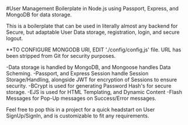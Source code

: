 #User Management Boilerplate in Node.js using Passport, Express, and MongoDB for data storage.

This is a boilerplate that can be used in literally almost any backend for Secure, but adaptable User Data storage, registration, login, and secure logout.

**TO CONFIGURE MONGODB URI, EDIT './config/config,js' file. URL has been stripped from Git for security purposes.

-Data storage is handled by MongoDB, and Mongoose handles Data Scheming.
-Passport, and Express Session handle Session Storage/Handling, alongside JWT for encryption of Sessions to ensure security.
-BCrypt is used for generating Password Hash's for secure storage.
-EJS is used for HTML Templating, and Dynamic Content
-Flash Messages for Pop-Up messages on Success/Error messages.

Feel free to pop this in a project for a quick headstart on User SignUp/SignIn, and is customizable to fit any requirements.
